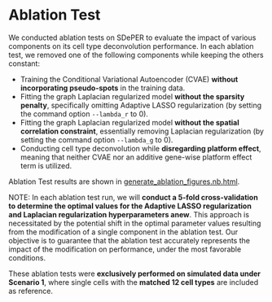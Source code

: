 # Ablation Test
We conducted ablation tests on SDePER to evaluate the impact of various components on its cell type deconvolution performance. In each ablation test, we removed one of the following components while keeping the others constant:

- Training the Conditional Variational Autoencoder (CVAE) **without incorporating pseudo-spots** in the training data.
- Fitting the graph Laplacian regularized model **without the sparsity penalty**, specifically omitting Adaptive LASSO regularization (by setting the command option `--lambda_r` to 0).
- Fitting the graph Laplacian regularized model **without the spatial correlation constraint**, essentially removing Laplacian regularization (by setting the command option `--lambda_g` to 0).
- Conducting cell type deconvolution while **disregarding platform effect**, meaning that neither CVAE nor an additive gene-wise platform effect term is utilized.

Ablation Test results are shown in [generate_ablation_figures.nb.html](https://rawcdn.githack.com/az7jh2/SDePER_Analysis/89bce640aaee74b15f744061cb944aa0debb1139/Ablation/generate_ablation_figures.nb.html).

NOTE: In each ablation test run, we will **conduct a 5-fold cross-validation to determine the optimal values for the Adaptive LASSO regularization and Laplacian regularization hyperparameters anew**. This approach is necessitated by the potential shift in the optimal parameter values resulting from the modification of a single component in the ablation test. Our objective is to guarantee that the ablation test accurately represents the impact of the modification on performance, under the most favorable conditions.

These ablation tests were **exclusively performed on simulated data under Scenario 1**, where single cells with the **matched 12 cell types** are included as reference.
